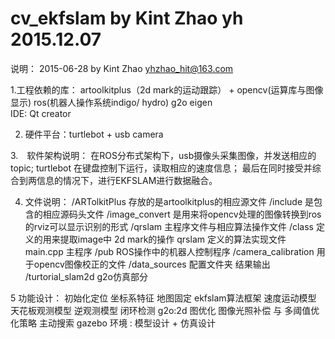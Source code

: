 # cv_ekfslam by Kint Zhao yh 2015.12.07
说明：   2015-06-28     by Kint Zhao    yhzhao_hit@163.com

  1.工程依赖的库： artoolkitplus（2d mark的运动跟踪） + opencv(运算库与图像显示)
                 ros(机器人操作系统indigo/ hydro)    g2o  eigen  
     IDE:  Qt creator

  2. 硬件平台：turtlebot + usb camera

  3.　软件架构说明：
    在ROS分布式架构下，usb摄像头采集图像，并发送相应的topic;
    turtlebot 在键盘控制下运行，读取相应的速度信息；
    最后在同时接受并综合到两信息的情况下，进行EKFSLAM进行数据融合。

  4. 文件说明：
    /ARTolkitPlus         存放的是artoolkitplus的相应源文件  /include 是包含的相应源码头文件
    /image_convert        是用来将opencv处理的图像转换到ros的rviz可以显示识别的形式
    /qrslam               主程序文件与相应算法操作文件
           /class         定义的用来提取image中 2d mark的操作
           qrslam         定义的算法实现文件
           main.cpp       主程序
           /pub           ROS操作中的机器人控制程序
    /camera_calibration   用于opencv图像校正的文件
    /data_sources         配置文件夹 结果输出
    /turtorial_slam2d     g2o仿真部分

  5 功能设计：
        初始化定位 坐标系特征   地图固定
        ekfslam算法框架  速度运动模型  天花板观测模型  逆观测模型
        闭环检测  g2o:2d 图优化
        图像光照补偿 与 多阈值优化策略
        主动搜索
        gazebo 环境 : 模型设计  +  仿真设计

